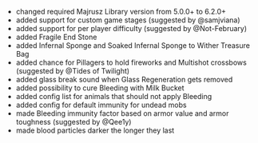- changed required Majrusz Library version from 5.0.0+ to 6.2.0+
- added support for custom game stages (suggested by @samjviana)
- added support for per player difficulty (suggested by @Not-February)
- added Fragile End Stone
- added Infernal Sponge and Soaked Infernal Sponge to Wither Treasure Bag
- added chance for Pillagers to hold fireworks and Multishot crossbows (suggested by @Tides of Twilight)
- added glass break sound when Glass Regeneration gets removed
- added possibility to cure Bleeding with Milk Bucket
- added config list for animals that should not apply Bleeding
- added config for default immunity for undead mobs
- made Bleeding immunity factor based on armor value and armor toughness (suggested by @Qee1y)
- made blood particles darker the longer they last